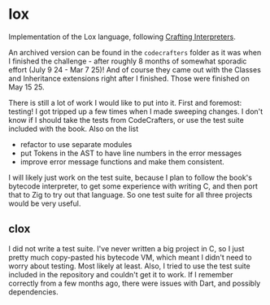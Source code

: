 # lox
Implementation of the Lox language, following [Crafting Interpreters](https://craftinginterpreters.com).

An archived version can be found in the `codecrafters` folder as it was when I finished the
challenge - after roughly 8 months of somewhat sporadic effort (July 9 24 - Mar 7 25)!
And of course they came out with the Classes and Inheritance extensions right after I
finished. Those were finished on May 15 25.

There is still a lot of work I would like to put into it. First and foremost: testing! I got
tripped up a few times when I made sweeping changes. I don't know if I should take the tests from
CodeCrafters, or use the test suite included with the book. Also on the list
 - refactor to use separate modules
 - put Tokens in the AST to have line numbers in the error messages
 - improve error message functions and make them consistent.

I will likely just work on the test suite, because I plan to follow the book's bytecode
interpreter, to get some experience with writing C, and then port that to Zig to try out that
language. So one test suite for all three projects would be very useful.

## clox
I did not write a test suite. I've never written a big project in C, so I just pretty much copy-pasted his bytecode VM, which meant I didn't need to worry about testing. Most likely at least. Also, I tried to use the test suite included in the repository and couldn't get it to work. If I remember correctly from a few months ago, there were issues with Dart, and possibly dependencies.
